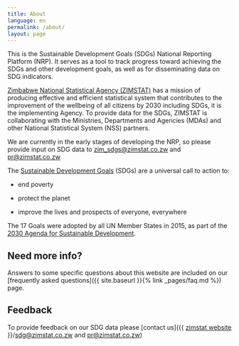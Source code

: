 ```yaml
---
title: About
language: en
permalink: /about/
layout: page
---
```

This is the Sustainable Development Goals (SDGs) National Reporting Platform (NRP). It serves as a tool to track progress toward achieving the SDGs and other development goals, as well as for disseminating data on SDG indicators.

<a href="https://www.zimstat.co.zw/">Zimbabwe National Statistical Agency (ZIMSTAT)</a> has a mission of producing effective and efficient statistical system that contributes to the improvement of the wellbeing of all citizens by 2030 including SDGs, it is the implementing Agency. To provide data for the SDGs, ZIMSTAT is collaborating with the Ministries, Departments and Agencies (MDAs) and other National Statistical System (NSS) partners.


We are currently in the early stages of developing the NRP, so please provide input on SDG data to <zim_sdgs@zimstat.co.zw> and <pr@zimstat.co.zw>

The [Sustainable Development Goals](http://www.un.org/sustainabledevelopment/sustainable-development-goals/) (SDGs) are a universal call to action to:

  * end poverty
  
  * protect the planet
  
  * improve the lives and prospects of everyone, everywhere

The 17 Goals were adopted by all UN Member States in 2015, as part of the [2030 Agenda for Sustainable Development](https://sustainabledevelopment.un.org/post2015/transformingourworld).


## Need more info?
Answers to some specific questions about this website are included on our [frequently asked questions]({{ site.baseurl }}{% link _pages/faq.md %}) page.

## Feedback
To provide feedback on our SDG data please [contact us]({{ [zimstat website](https://www.zimstat.co.zw/) }}/sdg@zimstat.co.zw and pr@zimstat.co.zw)


